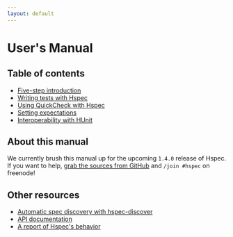 ```yaml
---
layout: default
---
```


# User's Manual

## Table of contents

* [Five-step introduction](getting-started.html)
* [Writing tests with Hspec](writing-specs.html)
* [Using QuickCheck with Hspec](quickcheck.html)
* [Setting expectations](expectations.html)
* [Interoperability with HUnit](hunit.html)

## About this manual

We currently brush this manual up for the upcoming `1.4.0` release of Hspec.
If you want to help,
[grab the sources from GitHub](https://github.com/hspec/hspec) and
`/join #hspec` on freenode!

## Other resources

* [Automatic spec discovery with hspec-discover](https://github.com/hspec/hspec/tree/master/hspec-discover#readme)
* [API documentation](http://hackage.haskell.org/packages/archive/hspec/latest/doc/html/Test-Hspec.html)
* [A report of Hspec's behavior](report.html)

